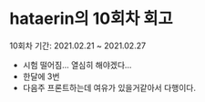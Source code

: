 # hataerin의 10회차 회고
10회차 기간: 2021.02.21 ~ 2021.02.27

* 시험 떨어짐... 열심히 해야겠다...
* 한달에 3번
* 다음주 프론트하는데 여유가 있을거같아서 다행이다.
